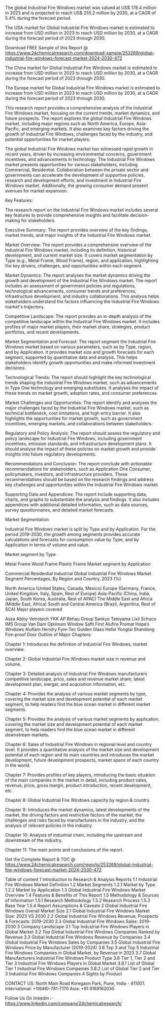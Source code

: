 The global Industrial Fire Windows market was valued at US$ 178.4 million in 2023 and is projected to reach US$ 255.2 million by 2030, at a CAGR of 5.4% during the forecast period.

The USA market for Global Industrial Fire Windows  market is estimated to increase from USD million in 2023 to reach USD million by 2030, at a CAGR during the forecast period of 2023 through 2030.

Download FREE Sample of this Report @ https://www.24chemicalresearch.com/download-sample/253269/global-industrial-fire-windows-forecast-market-2024-2030-472

The China market for Global Industrial Fire Windows  market is estimated to increase from USD million in 2023 to reach USD million by 2030, at a CAGR during the forecast period of 2023 through 2030.

The Europe market for Global Industrial Fire Windows  market is estimated to increase from USD million in 2023 to reach USD million by 2030, at a CAGR during the forecast period of 2023 through 2030.

This research report provides a comprehensive analysis of the Industrial Fire Windows market, focusing on the current trends, market dynamics, and future prospects. The report explores the global Industrial Fire Windows market, including major regions such as North America, Europe, Asia-Pacific, and emerging markets. It also examines key factors driving the growth of Industrial Fire Windows, challenges faced by the industry, and potential opportunities for market players.

The global Industrial Fire Windows market has witnessed rapid growth in recent years, driven by increasing environmental concerns, government incentives, and advancements in technology. The Industrial Fire Windows market presents opportunities for various stakeholders, including Commercial, Residential. Collaboration between the private sector and governments can accelerate the development of supportive policies, research and development efforts, and investment in Industrial Fire Windows market. Additionally, the growing consumer demand present avenues for market expansion.

Key Features:

The research report on the Industrial Fire Windows market includes several key features to provide comprehensive insights and facilitate decision-making for stakeholders.

Executive Summary: The report provides overview of the key findings, market trends, and major insights of the Industrial Fire Windows market.

Market Overview: The report provides a comprehensive overview of the Industrial Fire Windows market, including its definition, historical development, and current market size. It covers market segmentation by Type (e.g., Metal Frame, Wood Frame), region, and application, highlighting the key drivers, challenges, and opportunities within each segment.

Market Dynamics: The report analyses the market dynamics driving the growth and development of the Industrial Fire Windows market. The report includes an assessment of government policies and regulations, technological advancements, consumer trends and preferences, infrastructure development, and industry collaborations. This analysis helps stakeholders understand the factors influencing the Industrial Fire Windows market's trajectory.

Competitive Landscape: The report provides an in-depth analysis of the competitive landscape within the Industrial Fire Windows market. It includes profiles of major market players, their market share, strategies, product portfolios, and recent developments.

Market Segmentation and Forecast: The report segment the Industrial Fire Windows market based on various parameters, such as by Type, region, and by Application. It provides market size and growth forecasts for each segment, supported by quantitative data and analysis. This helps stakeholders identify growth opportunities and make informed investment decisions.

Technological Trends: The report should highlight the key technological trends shaping the Industrial Fire Windows market, such as advancements in Type One technology and emerging substitutes. It analyses the impact of these trends on market growth, adoption rates, and consumer preferences.

Market Challenges and Opportunities: The report identify and analyses the major challenges faced by the Industrial Fire Windows market, such as technical bottleneck, cost limitations, and high entry barrier. It also highlights the opportunities for market growth, such as government incentives, emerging markets, and collaborations between stakeholders.

Regulatory and Policy Analysis: The report should assess the regulatory and policy landscape for Industrial Fire Windows, including government incentives, emission standards, and infrastructure development plans. It should analyse the impact of these policies on market growth and provide insights into future regulatory developments.

Recommendations and Conclusion: The report conclude with actionable recommendations for stakeholders, such as Application One Consumer, policymakers, investors, and infrastructure providers. These recommendations should be based on the research findings and address key challenges and opportunities within the Industrial Fire Windows market.

Supporting Data and Appendices: The report include supporting data, charts, and graphs to substantiate the analysis and findings. It also includes appendices with additional detailed information, such as data sources, survey questionnaires, and detailed market forecasts.

Market Segmentation

Industrial Fire Windows market is split by Type and by Application. For the period 2019-2030, the growth among segments provides accurate calculations and forecasts for consumption value by Type, and by Application in terms of volume and value.

Market segment by Type

Metal Frame
Wood Frame
Plastic Frame
Market segment by Application

Commercial
Residential
Industrial
Global Industrial Fire Windows Market Segment Percentages, By Region and Country, 2023 (%)

North America (United States, Canada, Mexico)
Europe (Germany, France, United Kingdom, Italy, Spain, Rest of Europe)
Asia-Pacific (China, India, Japan, South Korea, Australia, Rest of APAC)
The Middle East and Africa (Middle East, Africa)
South and Central America (Brazil, Argentina, Rest of SCA)
Major players covered

Assa Abloy
Vetrotech
YKK AP
Rehau Group
Sankyo Tateyama
Lixil
Schuco
IMS Group
Van Dam
Optimum Window
Safti First
Alufire
Promat
Hope’s Windows
Aluflam
Hendry
Fyre-Tec
Golden Glass
Hefei Yongtai
Shandong Fire-proof Door
Outline of Major Chapters:

Chapter 1: Introduces the definition of Industrial Fire Windows, market overview.

Chapter 2: Global Industrial Fire Windows market size in revenue and volume.

Chapter 3: Detailed analysis of Industrial Fire Windows manufacturers competitive landscape, price, sales and revenue market share, latest development plan, merger, and acquisition information, etc.

Chapter 4: Provides the analysis of various market segments by type, covering the market size and development potential of each market segment, to help readers find the blue ocean market in different market segments.

Chapter 5: Provides the analysis of various market segments by application, covering the market size and development potential of each market segment, to help readers find the blue ocean market in different downstream markets.

Chapter 6: Sales of Industrial Fire Windows in regional level and country level. It provides a quantitative analysis of the market size and development potential of each region and its main countries and introduces the market development, future development prospects, market space of each country in the world.

Chapter 7: Provides profiles of key players, introducing the basic situation of the main companies in the market in detail, including product sales, revenue, price, gross margin, product introduction, recent development, etc.

Chapter 8: Global Industrial Fire Windows capacity by region & country.

Chapter 9: Introduces the market dynamics, latest developments of the market, the driving factors and restrictive factors of the market, the challenges and risks faced by manufacturers in the industry, and the analysis of relevant policies in the industry.

Chapter 10: Analysis of industrial chain, including the upstream and downstream of the industry.

Chapter 11: The main points and conclusions of the report.

Get the Complete Report & TOC @ https://www.24chemicalresearch.com/reports/253269/global-industrial-fire-windows-forecast-market-2024-2030-472

Table of content
1 Introduction to Research & Analysis Reports
1.1 Industrial Fire Windows Market Definition
1.2 Market Segments
1.2.1 Market by Type
1.2.2 Market by Application
1.3 Global Industrial Fire Windows Market Overview
1.4 Features & Benefits of This Report
1.5 Methodology & Sources of Information
1.5.1 Research Methodology
1.5.2 Research Process
1.5.3 Base Year
1.5.4 Report Assumptions & Caveats
2 Global Industrial Fire Windows Overall Market Size
2.1 Global Industrial Fire Windows Market Size: 2023 VS 2030
2.2 Global Industrial Fire Windows Revenue, Prospects & Forecasts: 2019-2030
2.3 Global Industrial Fire Windows Sales: 2019-2030
3 Company Landscape
3.1 Top Industrial Fire Windows Players in Global Market
3.2 Top Global Industrial Fire Windows Companies Ranked by Revenue
3.3 Global Industrial Fire Windows Revenue by Companies
3.4 Global Industrial Fire Windows Sales by Companies
3.5 Global Industrial Fire Windows Price by Manufacturer (2019-2024)
3.6 Top 3 and Top 5 Industrial Fire Windows Companies in Global Market, by Revenue in 2023
3.7 Global Manufacturers Industrial Fire Windows Product Type
3.8 Tier 1, Tier 2 and Tier 3 Industrial Fire Windows Players in Global Market
3.8.1 List of Global Tier 1 Industrial Fire Windows Companies
3.8.2 List of Global Tier 2 and Tier 3 Industrial Fire Windows Companies
4 Sights by Product

CONTACT US:
North Main Road Koregaon Park, Pune, India - 411001.
International: +1(646)-781-7170
Asia: +91 9169162030

Follow Us On linkedin :- https://www.linkedin.com/company/24chemicalresearch/
